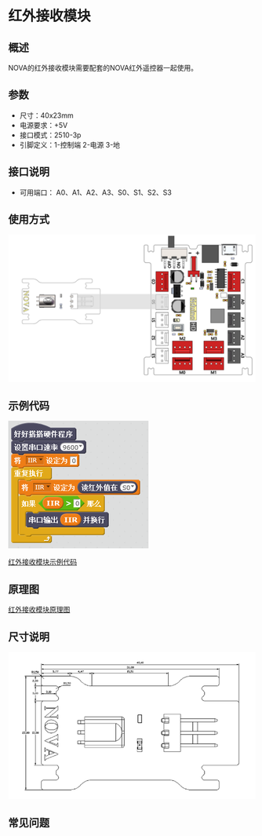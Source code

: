 # 红外接收模块

## 概述

NOVA的红外接收模块需要配套的NOVA红外遥控器一起使用。

## 参数

* 尺寸：40x23mm
* 电源要求：+5V
* 接口模式：2510-3p
* 引脚定义：1-控制端 2-电源 3-地

## 接口说明

* 可用端口： A0、A1、A2、A3、S0、S1、S2、S3

## 使用方式

![](../../.gitbook/assets/35.png)

## 示例代码

![](../../.gitbook/assets/nova-ir.png)

[红外接收模块示例代码](http://www.haohaodada.com/show.php?id=1068035)

## 原理图

[红外接收模块原理图](https://github.com/Haohaodada-official/docs/blob/master/jiao-xue-chan-pin/pdf/yuan-li-tu/%E7%BA%A2%E5%A4%96%E6%8E%A5%E6%94%B6%E6%A8%A1%E5%9D%97.pdf)

## 尺寸说明

![](../../.gitbook/assets/103.png)

## 常见问题


